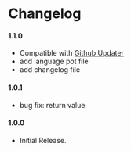 # Changelog

#### 1.1.0
* Compatible with [Github Updater](https://github.com/afragen/github-updater)
* add language pot file
* add changelog file

#### 1.0.1
* bug fix: return value.

#### 1.0.0
* Initial Release.